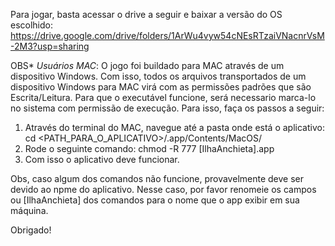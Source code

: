 Para jogar, basta acessar o drive a seguir e baixar a versão do OS escolhido:
https://drive.google.com/drive/folders/1ArWu4vyw54cNEsRTzaiVNacnrVsM-2M3?usp=sharing

OBS* *Usuários MAC*: O jogo foi buildado para MAC através de um dispositivo Windows. Com isso, todos os arquivos transportados de um dispositivo Windows para MAC virá com as permissões padrões que são Escrita/Leitura.
Para que o executável funcione, será necessario marca-lo no sistema com permissão de execução. Para isso, faça os passos a seguir:

1. Através do terminal do MAC, navegue até a pasta onde está o aplicativo: cd <PATH_PARA_O_APLICATIVO>/<IlhaAnchieta x86>.app/Contents/MacOS/
2. Rode o seguinte comando: chmod -R 777 [IlhaAnchieta].app
3. Com isso o aplicativo deve funcionar.

Obs, caso algum dos comandos não funcione, provavelmente deve ser devido ao npme do aplicativo. Nesse caso, por favor renomeie os campos <IlhaAnchieta x86> ou [IlhaAnchieta] dos comandos para o nome que o app exibir em sua máquina.

Obrigado!
